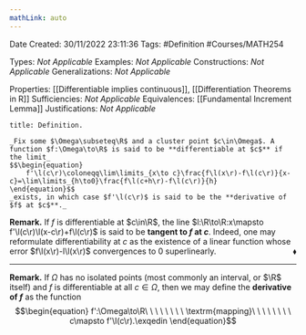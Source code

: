 ```yaml
---
mathLink: auto
---
```


<div class="topSpace"></div>

Date Created: 30/11/2022 23:11:36
Tags: #Definition #Courses/MATH254

Types: _Not Applicable_
Examples: _Not Applicable_
Constructions: _Not Applicable_
Generalizations: _Not Applicable_

Properties: [[Differentiable implies continuous]], [[Differentiation Theorems in R]]
Sufficiencies: _Not Applicable_
Equivalences: [[Fundamental Increment Lemma]]
Justifications: _Not Applicable_

``` ad-Definition
title: Definition.

_Fix some $\Omega\subseteq\R$ and a cluster point $c\in\Omega$. A function $f:\Omega\to\R$ is said to be **differentiable at $c$** if the limit_
$$\begin{equation}
    f'\l(c\r)\coloneqq\lim\limits_{x\to c}\frac{f\l(x\r)-f\l(c\r)}{x-c}=\lim\limits_{h\to0}\frac{f\l(c+h\r)-f\l(c\r)}{h}
\end{equation}$$
_exists, in which case $f'\l(c\r)$ is said to be the **derivative of $f$ at $c$**._

```

**Remark.** If $f$ is differentiable at $c\in\R$, the line $l:\R\to\R:x\mapsto f'\l(c\r)\l(x-c\r)+f\l(c\r)$ is said to be **tangent to $f$ at $c$**. Indeed, one may reformulate differentiability at $c$ as the existence of a linear function whose error $f\l(x\r)-l\l(x\r)$ convergences to $0$ superlinearly.<span style="float:right;">$\blacklozenge$</span>

---

**Remark.** If $\Omega$ has no isolated points (most commonly an interval, or $\R$ itself) and $f$ is differentiable at all $c\in\Omega$, then we may define the **derivative of $f$** as the function
$$\begin{equation}
    f':\Omega\to\R\ \ \ \ \ \ \ \ \textrm{mapping}\ \ \ \ \ \ \ \ c\mapsto f'\l(c\r).\exqedin
\end{equation}$$
